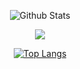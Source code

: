 <div align=center>   

![Github Stats](https://github-readme-stats.vercel.app/api?username=Damnun&show_icons=true&theme=vue-dark)   

[![](http://mazassumnida.wtf/api/v2/generate_badge?boj=universe_lee)](https://www.acmicpc.net/user/universe_lee)   

[![Top Langs](https://github-readme-stats.vercel.app/api/top-langs/?username=Damnun&layout=compact)](https://github.com/anuraghazra/github-readme-stats)   

</div>
